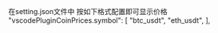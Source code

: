 在setting.json文件中 按如下格式配置即可显示价格
"vscodePluginCoinPrices.symbol": [
        "btc_usdt",
        "eth_usdt",
    ],